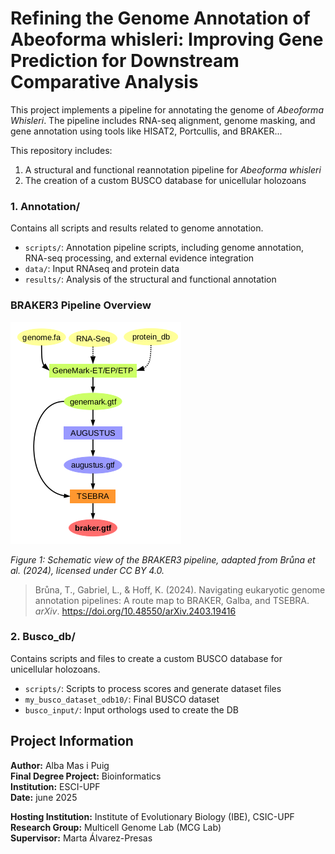 # Refining the Genome Annotation of Abeoforma whisleri: Improving Gene Prediction for Downstream Comparative Analysis
This project implements a pipeline for annotating the genome of *Abeoforma Whisleri*. The pipeline includes RNA-seq alignment, genome masking, and gene annotation using tools like HISAT2, Portcullis, and 
BRAKER...

This repository includes:
1. A structural and functional reannotation pipeline for *Abeoforma whisleri*
2. The creation of a custom BUSCO database for unicellular holozoans

### 1. Annotation/
Contains all scripts and results related to genome annotation.

- `scripts/`: Annotation pipeline scripts, including genome annotation, RNA-seq processing, and external evidence integration
- `data/`: Input RNAseq and protein data
- `results/`: Analysis of the structural and functional annotation

### BRAKER3 Pipeline Overview

![BRAKER3 Pipeline Overview](images/braker3_pipeline.png "braker3 Pipeline")

*Figure 1: Schematic view of the BRAKER3 pipeline, adapted from Brůna et al. (2024), licensed under CC BY 4.0.*

> Brůna, T., Gabriel, L., & Hoff, K. (2024). Navigating eukaryotic genome annotation pipelines: A route map to BRAKER, Galba, and TSEBRA. *arXiv*. https://doi.org/10.48550/arXiv.2403.19416


### 2. Busco_db/
Contains scripts and files to create a custom BUSCO database for unicellular holozoans.

- `scripts/`: Scripts to process scores and generate dataset files
- `my_busco_dataset_odb10/`: Final BUSCO dataset
- `busco_input/`: Input orthologs used to create the DB

## Project Information
**Author:** Alba Mas i Puig  
**Final Degree Project:** Bioinformatics  
**Institution:** ESCI-UPF  
**Date:** june 2025

**Hosting Institution:** Institute of Evolutionary Biology (IBE), CSIC-UPF  
**Research Group:** Multicell Genome Lab (MCG Lab)  
**Supervisor:** Marta Álvarez-Presas

